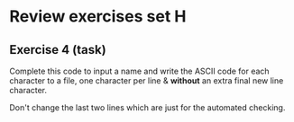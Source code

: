 # Review exercises set H
## Exercise 4 (task)
    
Complete this code to input a name and write the ASCII code for each character to a file, one character per line & **without** an extra final new line character.

Don't change the last two lines which are just for the automated checking.